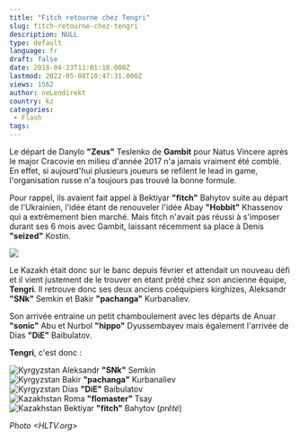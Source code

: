 ```yaml
---
title: "Fitch retourne chez Tengri"
slug: fitch-retourne-chez-tengri
description: NULL
type: default
language: fr
draft: false
date: 2018-04-23T11:01:18.000Z
lastmod: 2022-05-08T10:47:31.000Z
views: 1562
author: neLendirekt
country: kz
categories:
 - Flash
tags:
---
```

Le départ de Danylo **"Zeus"** Teslenko de **Gambit** pour Natus Vincere après le major Cracovie en milieu d'année 2017 n'a jamais vraiment été comblé. En effet, si aujourd'hui plusieurs joueurs se refilent le lead in game, l'organisation russe n'a toujours pas trouvé la bonne formule. 

Pour rappel, ils avaient fait appel à Bektiyar **"fitch"** Bahytov suite au départ de l'Ukrainien, l'idée étant de renouveler l'idée Abay **"Hobbit"** Khassenov qui a extrêmement bien marché. Mais fitch n'avait pas réussi à s'imposer durant ses 6 mois avec Gambit, laissant récemment sa place à Denis **"seized"** Kostin.

![](https://flickshot-ue.s3.eu-west-2.amazonaws.com/flickshot/article/5addb94758f89/images/O31TBwVPflVr0sVpHZrzNlNOLSJIpRJjJVvzYRQn.jpeg)

Le Kazakh était donc sur le banc depuis février et attendait un nouveau défi et il vient justement de le trouver en étant prêté chez son ancienne équipe, **Tengri**. Il retrouve donc ses deux anciens coéquipiers kirghizes, Aleksandr **"SNk"** Semkin et Bakir **"pachanga"** Kurbanaliev.

Son arrivée entraine un petit chamboulement avec les départs de Anuar **"sonic"** Abu et Nurbol **"hippo"** Dyussembayev mais également l'arrivée de Dias **"DiE"** Baibulatov.

**Tengri**, c'est donc : 

![Kyrgyzstan](/images/countries/kg.svg)⁠ Aleksandr **"SNk"** Semkin  
![Kyrgyzstan](/images/countries/kg.svg)⁠ Bakir **"pachanga"** Kurbanaliev  
![Kyrgyzstan](/images/countries/kg.svg)⁠ Dias **"DiE"** Baibulatov  
![Kazakhstan](/images/countries/kz.svg)⁠ Roma **"flomaster"** Tsay  
![Kazakhstan](/images/countries/kz.svg)⁠ Bektiyar **"fitch"** Bahytov (_prêté_)

_Photo <HLTV.org>_
